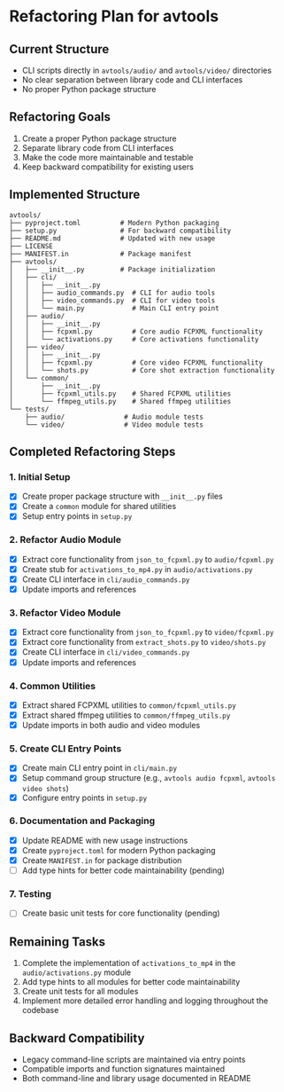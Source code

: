# Refactoring Plan for avtools

## Current Structure
- CLI scripts directly in `avtools/audio/` and `avtools/video/` directories
- No clear separation between library code and CLI interfaces
- No proper Python package structure

## Refactoring Goals
1. Create a proper Python package structure
2. Separate library code from CLI interfaces
3. Make the code more maintainable and testable
4. Keep backward compatibility for existing users

## Implemented Structure
```
avtools/
├── pyproject.toml          # Modern Python packaging
├── setup.py                # For backward compatibility
├── README.md               # Updated with new usage
├── LICENSE
├── MANIFEST.in             # Package manifest
├── avtools/
│   ├── __init__.py         # Package initialization
│   ├── cli/
│   │   ├── __init__.py
│   │   ├── audio_commands.py  # CLI for audio tools
│   │   ├── video_commands.py  # CLI for video tools
│   │   └── main.py            # Main CLI entry point
│   ├── audio/
│   │   ├── __init__.py
│   │   ├── fcpxml.py          # Core audio FCPXML functionality
│   │   └── activations.py     # Core activations functionality
│   ├── video/
│   │   ├── __init__.py
│   │   ├── fcpxml.py          # Core video FCPXML functionality
│   │   └── shots.py           # Core shot extraction functionality
│   └── common/
│       ├── __init__.py
│       ├── fcpxml_utils.py    # Shared FCPXML utilities
│       └── ffmpeg_utils.py    # Shared ffmpeg utilities
└── tests/
    ├── audio/               # Audio module tests
    └── video/               # Video module tests
```

## Completed Refactoring Steps

### 1. Initial Setup
- [x] Create proper package structure with `__init__.py` files
- [x] Create a `common` module for shared utilities
- [x] Setup entry points in `setup.py`

### 2. Refactor Audio Module
- [x] Extract core functionality from `json_to_fcpxml.py` to `audio/fcpxml.py`
- [x] Create stub for `activations_to_mp4.py` in `audio/activations.py`
- [x] Create CLI interface in `cli/audio_commands.py`
- [x] Update imports and references

### 3. Refactor Video Module
- [x] Extract core functionality from `json_to_fcpxml.py` to `video/fcpxml.py`
- [x] Extract core functionality from `extract_shots.py` to `video/shots.py`
- [x] Create CLI interface in `cli/video_commands.py`
- [x] Update imports and references

### 4. Common Utilities
- [x] Extract shared FCPXML utilities to `common/fcpxml_utils.py`
- [x] Extract shared ffmpeg utilities to `common/ffmpeg_utils.py`
- [x] Update imports in both audio and video modules

### 5. Create CLI Entry Points
- [x] Create main CLI entry point in `cli/main.py`
- [x] Setup command group structure (e.g., `avtools audio fcpxml`, `avtools video shots`)
- [x] Configure entry points in `setup.py`

### 6. Documentation and Packaging
- [x] Update README with new usage instructions
- [x] Create `pyproject.toml` for modern Python packaging
- [x] Create `MANIFEST.in` for package distribution
- [ ] Add type hints for better code maintainability (pending)

### 7. Testing
- [ ] Create basic unit tests for core functionality (pending)

## Remaining Tasks
1. Complete the implementation of `activations_to_mp4` in the `audio/activations.py` module
2. Add type hints to all modules for better code maintainability
3. Create unit tests for all modules
4. Implement more detailed error handling and logging throughout the codebase

## Backward Compatibility
- Legacy command-line scripts are maintained via entry points
- Compatible imports and function signatures maintained
- Both command-line and library usage documented in README 